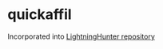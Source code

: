 # quickaffil
Incorporated into [LightningHunter repository](https://github.com/bovineblitzkrieg/LightningHunter)

